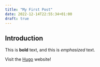 ```yaml
---
title: "My First Post"
date: 2022-12-14T22:55:34+01:00
draft: true
---
```


## Introduction

This is **bold** text, and this is *emphasized* text.

Visit the [Hugo](https://gohugo.io) website!